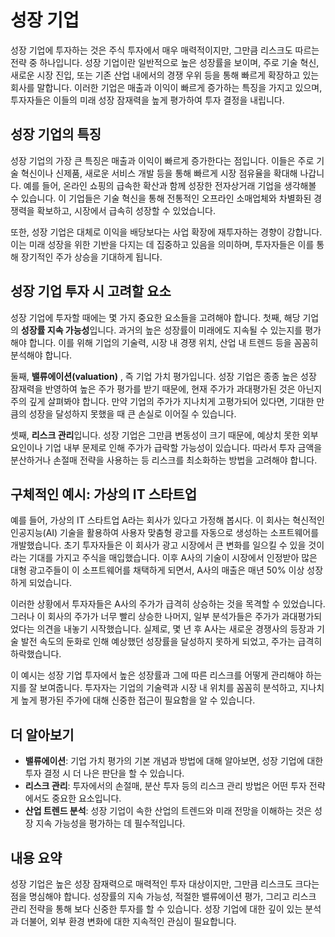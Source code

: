 # 성장 기업

성장 기업에 투자하는 것은 주식 투자에서 매우 매력적이지만, 그만큼 리스크도 따르는 전략 중 하나입니다. 성장 기업이란 일반적으로 높은 성장률을 보이며, 주로 기술 혁신, 새로운 시장 진입, 또는 기존 산업 내에서의 경쟁 우위 등을 통해 빠르게 확장하고 있는 회사를 말합니다. 이러한 기업은 매출과 이익이 빠르게 증가하는 특징을 가지고 있으며, 투자자들은 이들의 미래 성장 잠재력을 높게 평가하여 투자 결정을 내립니다.

## 성장 기업의 특징

성장 기업의 가장 큰 특징은 매출과 이익이 빠르게 증가한다는 점입니다. 이들은 주로 기술 혁신이나 신제품, 새로운 서비스 개발 등을 통해 빠르게 시장 점유율을 확대해 나갑니다. 예를 들어, 온라인 쇼핑의 급속한 확산과 함께 성장한 전자상거래 기업을 생각해볼 수 있습니다. 이 기업들은 기술 혁신을 통해 전통적인 오프라인 소매업체와 차별화된 경쟁력을 확보하고, 시장에서 급속히 성장할 수 있었습니다.

또한, 성장 기업은 대체로 이익을 배당보다는 사업 확장에 재투자하는 경향이 강합니다. 이는 미래 성장을 위한 기반을 다지는 데 집중하고 있음을 의미하며, 투자자들은 이를 통해 장기적인 주가 상승을 기대하게 됩니다.

## 성장 기업 투자 시 고려할 요소

성장 기업에 투자할 때에는 몇 가지 중요한 요소들을 고려해야 합니다. 첫째, 해당 기업의 **성장률 지속 가능성**입니다. 과거의 높은 성장률이 미래에도 지속될 수 있는지를 평가해야 합니다. 이를 위해 기업의 기술력, 시장 내 경쟁 위치, 산업 내 트렌드 등을 꼼꼼히 분석해야 합니다.

둘째, **밸류에이션(valuation)** , 즉 기업 가치 평가입니다. 성장 기업은 종종 높은 성장 잠재력을 반영하여 높은 주가 평가를 받기 때문에, 현재 주가가 과대평가된 것은 아닌지 주의 깊게 살펴봐야 합니다. 만약 기업의 주가가 지나치게 고평가되어 있다면, 기대한 만큼의 성장을 달성하지 못했을 때 큰 손실로 이어질 수 있습니다.

셋째, **리스크 관리**입니다. 성장 기업은 그만큼 변동성이 크기 때문에, 예상치 못한 외부 요인이나 기업 내부 문제로 인해 주가가 급락할 가능성이 있습니다. 따라서 투자 금액을 분산하거나 손절매 전략을 사용하는 등 리스크를 최소화하는 방법을 고려해야 합니다.

## 구체적인 예시: 가상의 IT 스타트업

예를 들어, 가상의 IT 스타트업 A라는 회사가 있다고 가정해 봅시다. 이 회사는 혁신적인 인공지능(AI) 기술을 활용하여 사용자 맞춤형 광고를 자동으로 생성하는 소프트웨어를 개발했습니다. 초기 투자자들은 이 회사가 광고 시장에서 큰 변화를 일으킬 수 있을 것이라는 기대를 가지고 주식을 매입했습니다. 이후 A사의 기술이 시장에서 인정받아 많은 대형 광고주들이 이 소프트웨어를 채택하게 되면서, A사의 매출은 매년 50% 이상 성장하게 되었습니다.

이러한 상황에서 투자자들은 A사의 주가가 급격히 상승하는 것을 목격할 수 있었습니다. 그러나 이 회사의 주가가 너무 빨리 상승한 나머지, 일부 분석가들은 주가가 과대평가되었다는 의견을 내놓기 시작했습니다. 실제로, 몇 년 후 A사는 새로운 경쟁사의 등장과 기술 발전 속도의 둔화로 인해 예상했던 성장률을 달성하지 못하게 되었고, 주가는 급격히 하락했습니다.

이 예시는 성장 기업 투자에서 높은 성장률과 그에 따른 리스크를 어떻게 관리해야 하는지를 잘 보여줍니다. 투자자는 기업의 기술력과 시장 내 위치를 꼼꼼히 분석하고, 지나치게 높게 평가된 주가에 대해 신중한 접근이 필요함을 알 수 있습니다.

## 더 알아보기

- **밸류에이션**: 기업 가치 평가의 기본 개념과 방법에 대해 알아보면, 성장 기업에 대한 투자 결정 시 더 나은 판단을 할 수 있습니다.
- **리스크 관리**: 투자에서의 손절매, 분산 투자 등의 리스크 관리 방법은 어떤 투자 전략에서도 중요한 요소입니다.
- **산업 트렌드 분석**: 성장 기업이 속한 산업의 트렌드와 미래 전망을 이해하는 것은 성장 지속 가능성을 평가하는 데 필수적입니다.

## 내용 요약

성장 기업은 높은 성장 잠재력으로 매력적인 투자 대상이지만, 그만큼 리스크도 크다는 점을 명심해야 합니다. 성장률의 지속 가능성, 적절한 밸류에이션 평가, 그리고 리스크 관리 전략을 통해 보다 신중한 투자를 할 수 있습니다. 성장 기업에 대한 깊이 있는 분석과 더불어, 외부 환경 변화에 대한 지속적인 관심이 필요합니다.